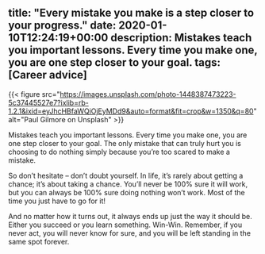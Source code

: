 title: "Every mistake you make is a step closer to your progress."
date: 2020-01-10T12:24:19+00:00
description: Mistakes teach you important lessons. Every time you make one, you are one step closer to your goal.
tags: [Career advice]
---

{{< figure src="https://images.unsplash.com/photo-1448387473223-5c37445527e7?ixlib=rb-1.2.1&ixid=eyJhcHBfaWQiOjEyMDd9&auto=format&fit=crop&w=1350&q=80" alt="Paul Gilmore on Unsplash" >}}

Mistakes teach you important lessons. Every time you make one, you are one step closer to your goal. The only mistake that can truly hurt you is choosing to do nothing simply because you’re too scared to make a mistake.

So don’t hesitate – don’t doubt yourself. In life, it’s rarely about getting a chance; it’s about taking a chance. You’ll never be 100% sure it will work, but you can always be 100% sure doing nothing won’t work. Most of the time you just have to go for it!

And no matter how it turns out, it always ends up just the way it should be. Either you succeed or you learn something. Win-Win. Remember, if you never act, you will never know for sure, and you will be left standing in the same spot forever.
